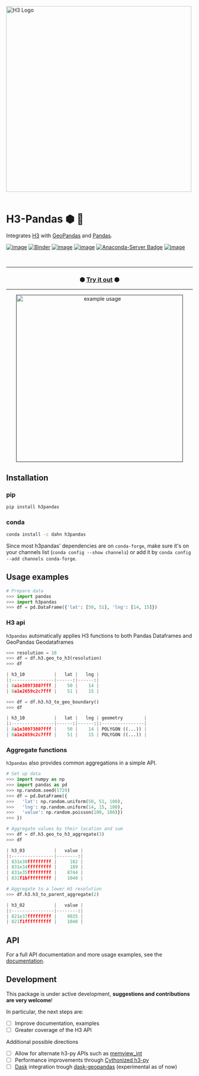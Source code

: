 <img align="left" src="https://i.imgur.com/OH8DoTA.png" alt="H3 Logo" width="500">


&nbsp;

# H3-Pandas ⬢ 🐼
Integrates [H3](https://github.com/uber/h3-py) with  [GeoPandas](https://github.com/geopandas/geopandas)
and [Pandas](https://github.com/pandas-dev/pandas).

[![image](https://colab.research.google.com/assets/colab-badge.svg)](https://colab.research.google.com/github/DahnJ/H3-Pandas/blob/master/notebook/example.ipynb)
[![Binder](https://mybinder.org/badge_logo.svg)](https://mybinder.org/v2/gh/DahnJ/H3-Pandas/HEAD?filepath=%2Fnotebook%2Fexample.ipynb)
[![image](https://img.shields.io/pypi/v/h3pandas.svg)](https://pypi.python.org/pypi/h3pandas)
[![image](https://pepy.tech/badge/h3pandas)](https://pepy.tech/project/h3pandas)
[![Anaconda-Server Badge](https://anaconda.org/dahn/h3pandas/badges/downloads.svg)](https://anaconda.org/dahn/h3pandas)
[![image](https://img.shields.io/badge/License-MIT-yellow.svg)](https://opensource.org/licenses/MIT)

&nbsp;


---

<h3 align="center">
  ⬢ <a href="https://mybinder.org/v2/gh/DahnJ/H3-Pandas/HEAD?filepath=%2Fnotebook%2Fexample.ipynb">Try it out</a> ⬢
</h3>

---
<p align="center">
    <a href=""><img src="https://i.imgur.com/FLeAqjL.gif" alt="example usage" width="450"></a>
</p>


## Installation
### pip
```bash
pip install h3pandas
```

### conda
```bash
conda install -c dahn h3pandas
```
Since most h3pandas' dependencies are on `conda-forge`, 
make sure it's on your channels list (`conda config --show channels`)
or add it by  `conda config --add channels conda-forge`.

## Usage examples

```python
# Prepare data
>>> import pandas
>>> import h3pandas
>>> df = pd.DataFrame({'lat': [50, 51], 'lng': [14, 15]})
```
### H3 api
`h3pandas` automatically applies H3 functions to both Pandas Dataframes and GeoPandas Geodataframes



```python
>>> resolution = 10
>>> df = df.h3.geo_to_h3(resolution)
>>> df

| h3_10           |   lat |   lng |
|:----------------|------:|------:|
| 8a1e30973807fff |    50 |    14 |
| 8a1e2659c2c7fff |    51 |    15 |

>>> df = df.h3.h3_to_geo_boundary()
>>> df

| h3_10           |   lat |   lng | geometry        |
|:----------------|------:|------:|:----------------|
| 8a1e30973807fff |    50 |    14 | POLYGON ((...)) |
| 8a1e2659c2c7fff |    51 |    15 | POLYGON ((...)) |
```

### Aggregate functions
`h3pandas` also provides common aggregations in a simple API.

```python
# Set up data
>>> import numpy as np
>>> import pandas as pd
>>> np.random.seed(1729)
>>> df = pd.DataFrame({
>>>   'lat': np.random.uniform(50, 51, 100),
>>>   'lng': np.random.uniform(14, 15, 100),
>>>   'value': np.random.poisson(100, 100)})
>>> })
```

```python
# Aggregate values by their location and sum
>>> df = df.h3.geo_to_h3_aggregate(3)
>>> df

| h3_03           |   value |
|:----------------|--------:|
| 831e30fffffffff |     102 |
| 831e34fffffffff |     189 |
| 831e35fffffffff |    8744 |
| 831f1bfffffffff |    1040 |

# Aggregate to a lower H3 resolution
>>> df.h3.h3_to_parent_aggregate(2)

| h3_02           |   value |
|:----------------|--------:|
| 821e37fffffffff |    9035 |
| 821f1ffffffffff |    1040 |
```

## API
For a full API documentation and more usage examples, see the [documentation](https://h3-pandas.readthedocs.io/en/latest/).

## Development
This package is under active development, **suggestions and contributions are very welcome**!

In particular, the next steps are:
- [ ] Improve documentation, examples
- [ ] Greater coverage of the H3 API

Additional possible directions
- [ ] Allow for alternate h3-py APIs such as [memview_int](https://github.com/uber/h3-py#h3apimemview_int)
- [ ] Performance improvements through [Cythonized h3-py](https://github.com/uber/h3-py/pull/147)
- [ ] [Dask](https://github.com/dask/dask) integration trough [dask-geopandas](https://github.com/geopandas/dask-geopandas) (experimental as of now)
